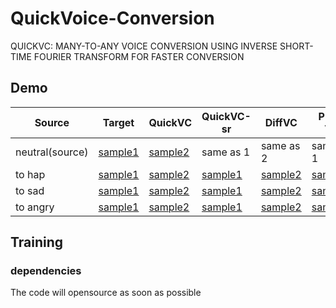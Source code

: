 # QuickVoice-Conversion
QUICKVC: MANY-TO-ANY VOICE CONVERSION USING INVERSE SHORT-TIME FOURIER TRANSFORM FOR FASTER CONVERSION


## Demo
| Source | Target | QuickVC | QuickVC-sr | DiffVC | PPG-VC | VQMIVC |
--- | --- | --- | --- | --- | --- | ---
| neutral(source) | [sample1](https://drive.google.com/file/d/1E_maY9UfkzK8cy17vXkQWAou4ZlVWzCZ/view?usp=sharing) | [sample2](https://drive.google.com/file/d/1sHiHTECN1ZuXPbG66L8vkgbMi_HeXvCF/view?usp=sharing) | same as 1 | same as 2| same as 1 | same as 2|
| to hap | [sample1](https://drive.google.com/file/d/1d_z3qFm-IRai_6cj7jk4fKPObgmY8Vbw/view?usp=sharing) | [sample2](https://drive.google.com/file/d/1GBPpXoQ57PhnAQwmzHKOjpPGTmSyJ8Xk/view?usp=sharing) | [sample1](https://drive.google.com/file/d/1sg7uM1o97hjqVL2vOo6sgwaxvKQXC-V1/view?usp=sharing) | [sample2](https://drive.google.com/file/d/126GXKS-yPO_qlNVnEJT7lHiBGbwuigZs/view?usp=sharing)| [sample1](https://drive.google.com/file/d/1oTjBxzv3IXcXFaTzW5Eya2daZBysihOe/view?usp=sharing) | [sample2](https://drive.google.com/file/d/1Fv7B1-SPil4OuRW-78PUZCMl_U4QruIz/view?usp=sharing)
| to sad | [sample1](https://drive.google.com/file/d/1QcvL3GvTK6qgo-Y51ORdLcJNEsRsTh8a/view?usp=sharing) | [sample2](https://drive.google.com/file/d/1hXz-3a70f-xHa2YpEeHwVNtTVohu1R1j/view?usp=sharing)| [sample1](https://drive.google.com/file/d/1GJ8ycnpS8pfXu7Kj-82qmKUeMAiCYAYp/view?usp=sharing) | [sample2](https://drive.google.com/file/d/1xjjgjMmuv4oGAC-VOq6X2mPShIOfKPuW/view?usp=sharing) | [sample1](https://drive.google.com/file/d/1qyy4m-k7eKKOCwFK7_SkWhyfzM334dAY/view?usp=sharing) | [sample2](https://drive.google.com/file/d/1t4UfVQqKtuETv8OIq7rn8wm4pmx76mM1/view?usp=sharing)
| to angry | [sample1](https://drive.google.com/file/d/1Ktu8xBBLIS-3Rini2AmeFp6XbaEnwx_E/view?usp=sharing) | [sample2](https://drive.google.com/file/d/1MMqGmy9Wdb4BHLCqn_tD7rAjz5mghMji/view?usp=sharing) |  [sample1](https://drive.google.com/file/d/1G8GbUv5UtU3m9kXEJ47jXb1bYZruFSpl/view?usp=sharing) | [sample2](https://drive.google.com/file/d/1Bf-CGFdTt_IfWAx7YO_7p4HklTHL7K6c/view?usp=sharing) |[sample1](https://drive.google.com/file/d/1DVvha0XyyJMnJLylUPKaaLtCEZ4bN-MD/view?usp=sharing) | [sample2](https://drive.google.com/file/d/1UL9l0zdE8t80TTKVLSErHtmx8WMoH6OG/view?usp=sharing)

## Training
### dependencies
The code will opensource as soon as possible
